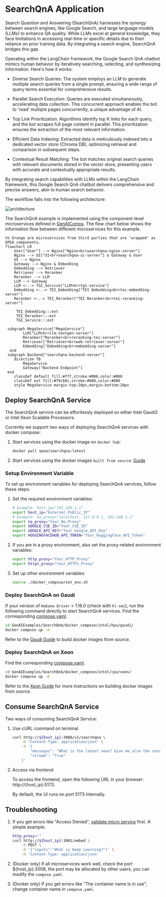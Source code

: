 # SearchQnA Application

Search Question and Answering (SearchQnA) harnesses the synergy between search engines, like Google Search, and large language models (LLMs) to enhance QA quality. While LLMs excel at general knowledge, they face limitations in accessing real-time or specific details due to their reliance on prior training data. By integrating a search engine, SearchQnA bridges this gap.

Operating within the LangChain framework, the Google Search QnA chatbot mimics human behavior by iteratively searching, selecting, and synthesizing information. Here's how it works:

- Diverse Search Queries: The system employs an LLM to generate multiple search queries from a single prompt, ensuring a wide range of query terms essential for comprehensive results.

- Parallel Search Execution: Queries are executed simultaneously, accelerating data collection. This concurrent approach enables the bot to 'read' multiple pages concurrently, a unique advantage of AI.

- Top Link Prioritization: Algorithms identify top K links for each query, and the bot scrapes full page content in parallel. This prioritization ensures the extraction of the most relevant information.

- Efficient Data Indexing: Extracted data is meticulously indexed into a dedicated vector store (Chroma DB), optimizing retrieval and comparison in subsequent steps.

- Contextual Result Matching: The bot matches original search queries with relevant documents stored in the vector store, presenting users with accurate and contextually appropriate results.

By integrating search capabilities with LLMs within the LangChain framework, this Google Search QnA chatbot delivers comprehensive and precise answers, akin to human search behavior.

The workflow falls into the following architecture:

![architecture](./assets/img/searchqna.png)

The SearchQnA example is implemented using the component-level microservices defined in [GenAIComps](https://github.com/opea-project/GenAIComps). The flow chart below shows the information flow between different microservices for this example.

```mermaid
%% Orange are microservices from third parties that are 'wrapped' as OPEA components.
flowchart LR
    User["User"] --> Nginx["Nginx<br>searchqna-nginx-server"]
    Nginx --> UI["UI<br>searchqna-ui-server"] & Gateway & User
    UI --> Nginx
    Gateway --> Nginx & Embedding
    Embedding --> Retriever
    Retriever --> Reranker
    Reranker --> LLM
    LLM --> Gateway
    LLM <-.-> TGI_Service["LLM<br>tgi-service"]
    Embedding <-.-> TEI_Embedding["TEI Embedding<br>tei-embedding-server"]
    Reranker <-.-> TEI_Reranker["TEI Reranker<br>tei-reranking-server"]

     TEI_Embedding:::ext
     TEI_Reranker:::ext
     TGI_Service:::ext

 subgraph MegaService["MegaService"]
        LLM["LLM<br>llm-textgen-server"]
        Reranker["Reranker<br>reranking-tei-server"]
        Retriever["Retriever<br>web-retriever-server"]
        Embedding["Embedding<br>embedding-server"]
  end
 subgraph Backend["searchqna-backend-server"]
    direction TB
        MegaService
        Gateway["Backend Endpoint"]
 end
    classDef default fill:#fff,stroke:#000,color:#000
    classDef ext fill:#f9cb9c,stroke:#000,color:#000
    style MegaService margin-top:20px,margin-bottom:20px
```

## Deploy SearchQnA Service

The SearchQnA service can be effortlessly deployed on either Intel Gaudi2 or Intel Xeon Scalable Processors.

Currently we support two ways of deploying SearchQnA services with docker compose:

1. Start services using the docker image on `docker hub`:

   ```bash
   docker pull opea/searchqna:latest
   ```

2. Start services using the docker images `built from source`: [Guide](https://github.com/opea-project/GenAIExamples/tree/main/SearchQnA/docker_compose/)

### Setup Environment Variable

To set up environment variables for deploying SearchQnA services, follow these steps:

1. Set the required environment variables:

   ```bash
   # Example: host_ip="192.168.1.1"
   export host_ip="External_Public_IP"
   # Example: no_proxy="localhost, 127.0.0.1, 192.168.1.1"
   export no_proxy="Your_No_Proxy"
   export GOOGLE_CSE_ID="Your_CSE_ID"
   export GOOGLE_API_KEY="Your_Google_API_Key"
   export HUGGINGFACEHUB_API_TOKEN="Your_Huggingface_API_Token"
   ```

2. If you are in a proxy environment, also set the proxy-related environment variables:

   ```bash
   export http_proxy="Your_HTTP_Proxy"
   export https_proxy="Your_HTTPs_Proxy"
   ```

3. Set up other environment variables:

   ```bash
   source ./docker_compose/set_env.sh
   ```

### Deploy SearchQnA on Gaudi

If your version of `Habana Driver` < 1.16.0 (check with `hl-smi`), run the following command directly to start SearchQnA services. Find the corresponding [compose.yaml](./docker_compose/intel/hpu/gaudi/compose.yaml).

```bash
cd GenAIExamples/SearchQnA/docker_compose/intel/hpu/gaudi/
docker compose up -d
```

Refer to the [Gaudi Guide](./docker_compose/intel/hpu/gaudi/README.md) to build docker images from source.

### Deploy SearchQnA on Xeon

Find the corresponding [compose.yaml](./docker_compose/intel/cpu/xeon/compose.yaml).

```bash
cd GenAIExamples/SearchQnA/docker_compose/intel/cpu/xeon/
docker compose up -d
```

Refer to the [Xeon Guide](./docker_compose/intel/cpu/xeon/README.md) for more instructions on building docker images from source.

## Consume SearchQnA Service

Two ways of consuming SearchQnA Service:

1. Use cURL command on terminal

   ```bash
   curl http://${host_ip}:3008/v1/searchqna \
       -H "Content-Type: application/json" \
       -d '{
           "messages": "What is the latest news? Give me also the source link.",
           "stream": "True"
       }'
   ```

2. Access via frontend

   To access the frontend, open the following URL in your browser: http://{host_ip}:5173.

   By default, the UI runs on port 5173 internally.

## Troubleshooting

1. If you get errors like "Access Denied", [validate micro service](https://github.com/opea-project/GenAIExamples/tree/main/ChatQnA/docker_compose/intel/cpu/xeon/README.md#validate-microservices) first. A simple example:

   ```bash
   http_proxy=""
   curl http://${host_ip}:3001/embed \
       -X POST \
       -d '{"inputs":"What is Deep Learning?"}' \
       -H 'Content-Type: application/json'
   ```

2. (Docker only) If all microservices work well, check the port ${host_ip}:3008, the port may be allocated by other users, you can modify the `compose.yaml`.

3. (Docker only) If you get errors like "The container name is in use", change container name in `compose.yaml`.
